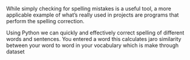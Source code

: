 
While simply checking for spelling mistakes is a useful tool, a more applicable example of what’s really used in projects are programs that perform the spelling correction.

Using Python we can quickly and effectively correct spelling of different words and sentences.
You entered a word this calculates jaro similarity between your word to word in your vocabulary which is make through dataset
